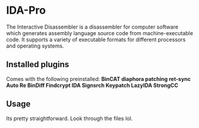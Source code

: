 # IDA-Pro
The Interactive Disassembler is a disassembler for computer software which generates assembly language source code from machine-executable code. It supports a variety of executable formats for different processors and operating systems.

## Installed plugins
Comes with the following preinstalled: **BinCAT diaphora patching ret-sync Auto Re BinDiff Findcrypt IDA Signsrch Keypatch LazyIDA StrongCC**

## Usage
Its pretty straightforward. Look through the files lol.
